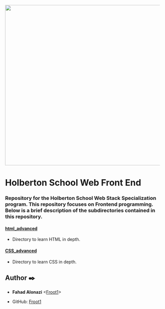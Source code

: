 <p align="center">
<img width="520" align="center" altlt="Image" src="https://github.com/user-attachments/assets/8155bba4-2dcc-471e-89b1-2f1c34a49e14" />
</p>

# Holberton School Web Front End

### Repository for the Holberton School Web Stack Specialization program. This repository focuses on Frontend programming. Below is a brief description of the subdirectories contained in this repository.

#### [html_advanced](./html_advanced)

- Directory to learn HTML in depth.

#### [CSS_advanced](CSS_advanced)

- Directory to learn CSS in depth.



## Author :black_nib:

* __Fahad Alonazi__ <[Froot1](https://github.com/Froot1)>

* GitHub: [Froot1](https://github.com/Froot1)


